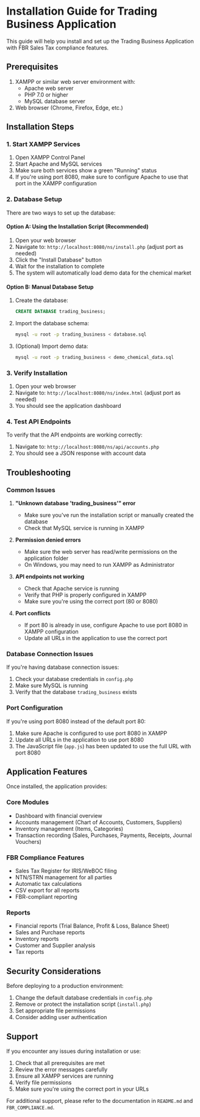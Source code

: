 # Installation Guide for Trading Business Application

This guide will help you install and set up the Trading Business Application with FBR Sales Tax compliance features.

## Prerequisites

1. XAMPP or similar web server environment with:
   - Apache web server
   - PHP 7.0 or higher
   - MySQL database server
2. Web browser (Chrome, Firefox, Edge, etc.)

## Installation Steps

### 1. Start XAMPP Services

1. Open XAMPP Control Panel
2. Start Apache and MySQL services
3. Make sure both services show a green "Running" status
4. If you're using port 8080, make sure to configure Apache to use that port in the XAMPP configuration

### 2. Database Setup

There are two ways to set up the database:

#### Option A: Using the Installation Script (Recommended)

1. Open your web browser
2. Navigate to: `http://localhost:8080/ns/install.php` (adjust port as needed)
3. Click the "Install Database" button
4. Wait for the installation to complete
5. The system will automatically load demo data for the chemical market

#### Option B: Manual Database Setup

1. Create the database:
   ```sql
   CREATE DATABASE trading_business;
   ```

2. Import the database schema:
   ```bash
   mysql -u root -p trading_business < database.sql
   ```

3. (Optional) Import demo data:
   ```bash
   mysql -u root -p trading_business < demo_chemical_data.sql
   ```

### 3. Verify Installation

1. Open your web browser
2. Navigate to: `http://localhost:8080/ns/index.html` (adjust port as needed)
3. You should see the application dashboard

### 4. Test API Endpoints

To verify that the API endpoints are working correctly:

1. Navigate to: `http://localhost:8080/ns/api/accounts.php`
2. You should see a JSON response with account data

## Troubleshooting

### Common Issues

1. **"Unknown database 'trading_business'" error**
   - Make sure you've run the installation script or manually created the database
   - Check that MySQL service is running in XAMPP

2. **Permission denied errors**
   - Make sure the web server has read/write permissions on the application folder
   - On Windows, you may need to run XAMPP as Administrator

3. **API endpoints not working**
   - Check that Apache service is running
   - Verify that PHP is properly configured in XAMPP
   - Make sure you're using the correct port (80 or 8080)

4. **Port conflicts**
   - If port 80 is already in use, configure Apache to use port 8080 in XAMPP configuration
   - Update all URLs in the application to use the correct port

### Database Connection Issues

If you're having database connection issues:

1. Check your database credentials in `config.php`
2. Make sure MySQL is running
3. Verify that the database `trading_business` exists

### Port Configuration

If you're using port 8080 instead of the default port 80:

1. Make sure Apache is configured to use port 8080 in XAMPP
2. Update all URLs in the application to use port 8080
3. The JavaScript file (`app.js`) has been updated to use the full URL with port 8080

## Application Features

Once installed, the application provides:

### Core Modules
- Dashboard with financial overview
- Accounts management (Chart of Accounts, Customers, Suppliers)
- Inventory management (Items, Categories)
- Transaction recording (Sales, Purchases, Payments, Receipts, Journal Vouchers)

### FBR Compliance Features
- Sales Tax Register for IRIS/WeBOC filing
- NTN/STRN management for all parties
- Automatic tax calculations
- CSV export for all reports
- FBR-compliant reporting

### Reports
- Financial reports (Trial Balance, Profit & Loss, Balance Sheet)
- Sales and Purchase reports
- Inventory reports
- Customer and Supplier analysis
- Tax reports

## Security Considerations

Before deploying to a production environment:

1. Change the default database credentials in `config.php`
2. Remove or protect the installation script (`install.php`)
3. Set appropriate file permissions
4. Consider adding user authentication

## Support

If you encounter any issues during installation or use:

1. Check that all prerequisites are met
2. Review the error messages carefully
3. Ensure all XAMPP services are running
4. Verify file permissions
5. Make sure you're using the correct port in your URLs

For additional support, please refer to the documentation in `README.md` and `FBR_COMPLIANCE.md`.